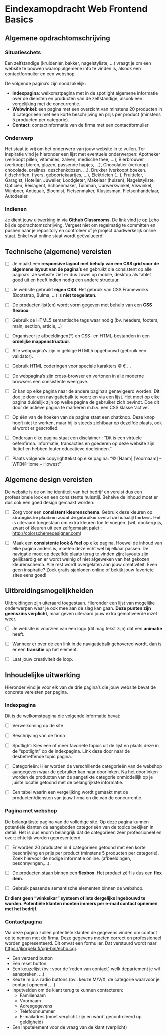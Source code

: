 # Eindexamopdracht Web Frontend Basics

## Algemene opdrachtomschrijving
###	Situatieschets

Een zelfstandige (kruidenier, bakker, nagelstyliste, …) vraagt je om een website te bouwen waarop algemene info te vinden is, alsook een contactformulier en een webshop.

De volgende pagina’s zijn noodzakelijk:
* **Indexpagina**: welkomstpagina met in de spotlight algemene informatie over de diensten en producten van de zelfstandige, alsook een vergelijking met de concurrentie.
* **Webwinkel**: een pagina met een overzicht van minstens 20 producten in 4 categorieën met een korte beschrijving en prijs per product (minstens 5 producten per categorie).
* **Contact**: contactinformatie van de firma met een contactformulier

###	Onderwerp
Het staat je vrij om het onderwerp van jouw website in te vullen. Ter inspiratie vind je hieronder een lijst met eventuele onderwerpen:
Apotheker (verkoopt pillen, vitamines, zalven, medische thee, …), Bierbrouwer (verkoopt bieren, glazen, passende hapjes, …), Chocolatier (verkoopt chocolade, pralines, geschenkdozen, …), Drukker (verkoopt boeken, tijdschriften, flyers, geboortekaartjes, …), Elektricien (…), Fruitteler, Garagist, Hotelier, Juwelier, Loodgieter, Makelaar (huizen), Nagelstyliste, Opticien, Reisagent, Schoenmaker, Tuinman, Uurwerkwinkel, Viswinkel, Wijnboer, Antiquair, Bloemist, Fietsenmaker, Klusjesman, Fietsenhandelaar, Autodealer.

### Indienen
Je dient jouw uitwerking in via **Github Classrooms**. De link vind je op Leho bij de opdrachtomschrijving.
Vergeet niet om regelmatig te committen en pushen naar je repository en controleer of je project daadwerkelijk online staat. Enkel wat online staat wordt geëvalueerd!

## Technische (algemene) vereisten
- [ ] Je maakt een **responsive layout met behulp van een CSS grid voor de algemene layout van de pagina’s** en gebruikt die consistent op alle pagina’s. Je website ziet er dus zowel op mobile, desktop als tablet goed uit en heeft indien nodig een andere structuur.

- [ ] Je website gebruikt **eigen CSS**. Het gebruik van CSS Frameworks (Bootstrap, Bulma, …) is **niet toegelaten**.

- [ ] De productenlijst(en) wordt vorm gegeven met behulp van een **CSS flexbox**.

- [ ] Gebruik de HTML5 semantische tags waar nodig (bv. headers, footers, main, section, article,…)

- [ ] Organiseer je afbeeldingen(*) en CSS- en HTML-bestanden in een **ordelijke mappenstructuur**.

- [ ] Alle webpagina’s zijn in geldige HTML5 opgebouwd (gebruik een validator). 

- [ ] Gebruik HTML coderingen voor speciale karakters © € … 

- [ ] De webpagina’s zijn cross-browser en vertonen in alle moderne browsers een consistente weergave.

- [ ] Er kan op elke pagina naar de andere pagina’s genavigeerd worden. Dit doe je door een navigatiebalk te voorzien via een lijst. Het moet op elke pagina duidelijk zijn op welke pagina de gebruiker zich bevindt. Doe dit door de actieve pagina te markeren m.b.v. een CSS klasse ‘active’.

- [ ] Op één van de hoeken van de pagina staat een chatknop. Deze knop hoeft niet te werken, maar hij is steeds zichtbaar op dezelfde plaats, ook al wordt er gescrolled.

- [ ] Onderaan elke pagina staat een disclaimer : “Dit is een virtuele oefenfirma. Informatie, transacties en goederen op deze website zijn fictief en hebben louter educatieve doeleinden.”

- [ ] Plaats volgende copyrighttekst op elke pagina: “© [Naam] [Voornaam] – WFB@Home – Howest”

## Algemene design vereisten
De website is de online identiteit van het bedrijf en vereist dus een professionele look en een consistente huisstijl. Behalve de inhoud moet er dus ook een goed design gemaakt worden:

- [ ] Zorg voor een **consistent kleurenschema**. Gebruik deze kleuren op strategische plaatsen zodat de gebruiker overal de huisstijl herkent. Het is uiteraard toegestaan om extra kleuren toe te voegen. (wit, donkergrijs, zwart of kleuren uit een zelfgemaakt palet : http://colorschemedesigner.com) 

- [ ] Maak een **consistente look & feel** op elke pagina. Hoewel de inhoud van elke pagina anders is, moeten deze echt wel bij elkaar passen. De navigatie moet op dezelfde plaats terug te vinden zijn; layouts zijn gelijkaardig en er wordt weinig of niet afgeweken van het gekozen kleurenschema. 
Alle rest wordt overgelaten aan jouw creativiteit. Even geen inspiratie? Zoek gratis sjablonen online of bekijk jouw favoriete sites eens goed!

## Uitbreidingsmogelijkheiden
Uitbreidingen zijn uiteraard toegestaan. Hieronder een lijst van mogelijke onderwerpen waar je ook mee aan de slag kan gaan. **Deze punten zijn geenszins verplicht**, maar geven uiteraard jouw extra gemotiveerde inzet weer.

- [ ] Je website is voorzien van een logo (dit mag tekst zijn) dat een **animatie** heeft.

- [ ] Wanneer er over de een link in de navigatiebalk gehovered wordt, dan is er een **transitie** op het element.

- [ ] Laat jouw creativiteit de loop. 

## Inhoudelijke uitwerking
Hieronder vind je voor elk van de drie pagina’s die jouw website bevat de concrete vereisten per pagina.

### Indexpagina
Dit is de welkomstpagina die volgende informatie bevat:

- [ ] Verwelkoming op de site

- [ ] Beschrijving van de firma

- [ ] Spotlight: Kies een of meer favoriete topics uit de lijst en plaats deze in de “spotlight” op de indexpagina. Link deze door naar de desbetreffende topic pagina. 

- [ ] Categorieën: Hier worden de verschillende categorieën van de webshop aangegeven waar de gebruiker kan naar doorlinken. Na het doorlinken worden de producten van de aangetikte categorie onmiddellijk op je juiste locatie getoond met de belangrijkste informatie.

- [ ] Een tabel waarin een vergelijking wordt gemaakt met de producten/diensten van jouw firma en die van de concurrentie.

### Pagina met webshop
De belangrijkste pagina van de volledige site. Op deze pagina kunnen potentiële klanten de aangeboden categorieën van de topics bekijken in detail. Het is dus enorm belangrijk dat de categorieën zeer professioneel en overzichtelijk worden gepresenteerd. 

- [ ] Er worden 20 producten in 4 categorieën getoond met een korte beschrijving en prijs per product (minstens 5 producten per categorie). Zoek hiervoor de nodige informatie online. (afbeeldingen, beschrijvingen,…).

- [ ] De producten staan binnen een **flexbox**. Het product zélf is dus een **flex item**.

- [ ] Gebruik passende semantische elementen binnen de webshop.

**Er dient geen “winkelkar” systeem of iets dergelijks ingebouwd te worden. Potentiële klanten moeten immers per e-mail contact opnemen met het bedrijf.**

### Contactpagina
Via deze pagina zullen potentiële klanten de gegevens vinden om contact op te nemen met de firma. Deze gegevens moeten correct en professioneel worden gepresenteerd. Dit omvat een formulier. Dat verstuurd wordt naar https://jkorpela.fi/cgi-bin/echo.cgi.

* Een verzend button
* Een reset button
* Een keuzelijst (bv.: voor de ‘reden van contact’, welk departement je wil aanspreken, …)
* Keuze m.b.v. radio buttons (bv.: keuze M/V/X, de categorie waarvoor je contact opneemt, …)
* Inputvelden om de klant terug te kunnen contacteren:
    * Familienaam
    * Voornaam
    * Adresgegevens
    * Telefoonnummer
    * E-mailadres (moet verplicht zijn en wordt gecontroleerd op geldigheid)
* Een inputelement voor de vraag van de klant (verplicht)

